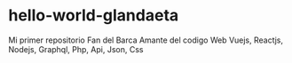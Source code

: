 # hello-world-glandaeta
Mi primer repositorio
Fan del Barca Amante del codigo Web   Vuejs, Reactjs, Nodejs, Graphql, Php, Api, Json, Css

